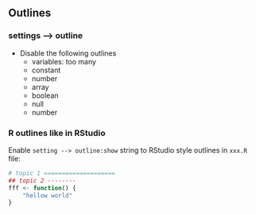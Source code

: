 ## Outlines

### settings --> outline

- Disable the following outlines
  - variables: too many
  - constant
  - number
  - array
  - boolean
  - null
  - number

### R outlines like in RStudio

Enable `setting --> outline:show` string to RStudio style outlines in `xxx.R` file:

```r
# topic 1 ====================
## topic 2 --------
fff <- function() {
    "hellow world"
}
```